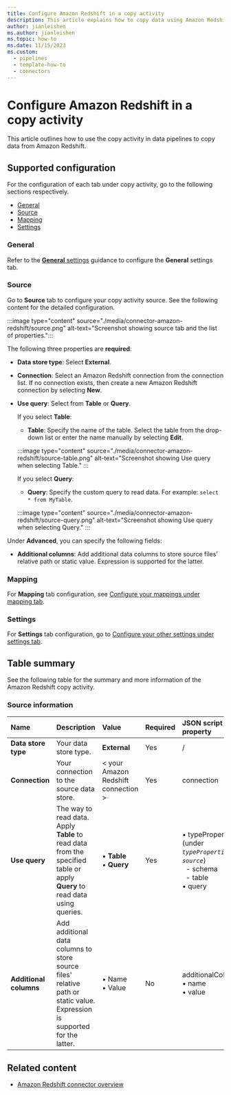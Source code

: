 ```yaml
---
title: Configure Amazon Redshift in a copy activity
description: This article explains how to copy data using Amazon Redshift.
author: jianleishen
ms.author: jianleishen
ms.topic: how-to
ms.date: 11/15/2023
ms.custom: 
  - pipelines
  - template-how-to
  - connectors
---
```


# Configure Amazon Redshift in a copy activity

This article outlines how to use the copy activity in data pipelines to copy data from Amazon Redshift.


## Supported configuration

For the configuration of each tab under copy activity, go to the following sections respectively.

- [General](#general)  
- [Source](#source)
- [Mapping](#mapping)
- [Settings](#settings)

### General

Refer to the [**General** settings](activity-overview.md#general-settings) guidance to configure the **General** settings tab.

### Source

Go to **Source** tab to configure your copy activity source. See the following content for the detailed configuration.

:::image type="content" source="./media/connector-amazon-redshift/source.png" alt-text="Screenshot showing source tab and the list of properties.":::

The following three properties are **required**:

- **Data store type**: Select **External**.
- **Connection**:  Select an Amazon Redshift connection from the connection list. If no connection exists, then create a new Amazon Redshift connection by selecting **New**.
- **Use query**: Select from **Table** or **Query**.

    If you select **Table**: 

    - **Table**: Specify the name of the table. Select the table from the drop-down list or enter the name manually by selecting **Edit**.
    
    :::image type="content" source="./media/connector-amazon-redshift/source-table.png" alt-text="Screenshot showing Use query when selecting Table." :::

    If you select **Query**:

    - **Query**: Specify the custom query to read data. For example: `select * from MyTable`.

    :::image type="content" source="./media/connector-amazon-redshift/source-query.png" alt-text="Screenshot showing Use query when selecting Query." :::

 
Under **Advanced**, you can specify the following fields:

- **Additional columns**: Add additional data columns to store source files' relative path or static value. Expression is supported for the latter. 

### Mapping

For **Mapping** tab configuration, see [Configure your mappings under mapping tab](copy-data-activity.md#configure-your-mappings-under-mapping-tab). 

### Settings

For **Settings** tab configuration, go to [Configure your other settings under settings tab](copy-data-activity.md#configure-your-other-settings-under-settings-tab).

## Table summary

See the following table for the summary and more information of the Amazon Redshift copy activity.

### Source information

|Name |Description |Value|Required |JSON script property |
|:---|:---|:---|:---|:---|
| **Data store type** | Your data store type. | **External** | Yes | / | 
| **Connection** | Your connection to the source data store. | < your Amazon Redshift connection > | Yes | connection | 
|**Use query** |The way to read data. Apply **Table** to read data from the specified table or apply **Query** to read data using queries.|• **Table** <br>• **Query** |Yes |• typeProperties (under *`typeProperties`* -> *`source`*)<br>&nbsp; - schema<br>&nbsp; - table<br>• query|
| **Additional columns** | Add additional data columns to store source files' relative path or static value. Expression is supported for the latter.| • Name<br>• Value | No | additionalColumns:<br>• name<br>• value |

## Related content

- [Amazon Redshift connector overview](connector-amazon-redshift-overview.md)
